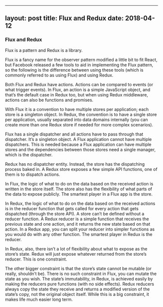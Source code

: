 
---
layout: post
title: Flux and Redux
date: 2018-04-12
---

### Flux and Redux

Flux is a pattern and Redux is a library.

Flux is a fancy name for the observer pattern modified a little bit to fit React, but Facebook released a few tools to aid in implementing the Flux pattern, so the following is the difference between using these tools (which is commonly referred to as using Flux) and using Redux.

Both Flux and Redux have actions. Actions can be compared to events (or what trigger events). In Flux, an action is a simple JavaScript object, and that’s the default case in Redux too, but when using Redux middleware, actions can also be functions and promises.

With Flux it is a convention to have multiple stores per application; each store is a singleton object. In Redux, the convention is to have a single store per application, usually separated into data domains internally (you can create more than one Redux store if needed for more complex scenarios).

Flux has a single dispatcher and all actions have to pass through that dispatcher. It’s a singleton object. A Flux application cannot have multiple dispatchers. This is needed because a Flux application can have multiple stores and the dependencies between those stores need a single manager, which is the dispatcher.

Redux has no dispatcher entity. Instead, the store has the dispatching process baked in. A Redux store exposes a few simple API functions, one of them is to dispatch actions.

In Flux, the logic of what to do on the data based on the received action is written in the store itself. The store also has the flexibility of what parts of the data to expose publicly. The smartest player in a Flux app is the store.

In Redux, the logic of what to do on the data based on the received actions is in the reducer function that gets called for every action that gets dispatched (through the store API). A store can’t be defined without a reducer function. A Redux reducer is a simple function that receives the previous state and one action, and it returns the new state based on that action. In a Redux app, you can split your reducer into simpler functions as you would do with any other function. The smartest player in Redux is the reducer.

In Redux, also, there isn’t a lot of flexibility about what to expose as the store’s state. Redux will just expose whatever returned from the store’s reducer. This is one constraint.

The other bigger constraint is that the store’s state cannot be mutable (or really, shouldn’t be). There is no such constraint in Flux, you can mutate the state as you wish. The state’s immutability, in Redux, is achieved easily by making the reducers pure functions (with no side effects). Redux reducers always copy the state they receive and returns a modified version of the state’s copy, not the original object itself. While this is a big constraint, it makes life much easier long term.
